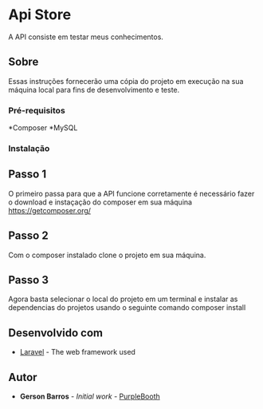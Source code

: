 # Api Store

A API consiste em testar meus conhecimentos.

## Sobre

Essas instruções fornecerão uma cópia do projeto em execução na sua máquina local para fins de desenvolvimento e teste.

### Pré-requisitos

*Composer
*MySQL

### Instalação

## Passo 1
O primeiro passa para que a API funcione corretamente é necessário fazer o download e instaçação do composer em sua máquina
https://getcomposer.org/

## Passo 2
Com o composer instalado clone o projeto em sua máquina.

## Passo 3
Agora basta selecionar o local do projeto em um terminal e instalar as dependencias do projetos usando o seguinte comando
composer install


## Desenvolvido com

* [Laravel](https://laravel.com/) - The web framework used


## Autor

* **Gerson Barros** - *Initial work* - [PurpleBooth](https://github.com/gbarros1994)
